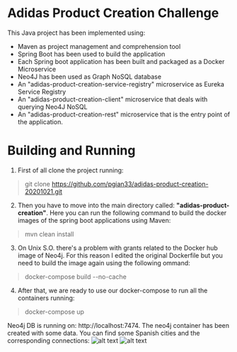 # Adidas Product Creation Challenge

This Java project has been implemented using:
 - Maven as project management and comprehension tool 
 - Spring Boot has been used to build the application
 - Each Spring boot application has been built and packaged as a Docker Microservice
 - Neo4J has been used as Graph NoSQL database 
 - An "adidas-product-creation-service-registry" microservice as Eureka Service Registry
 - An "adidas-product-creation-client" microservice that deals with querying Neo4J NoSQL
 - An "adidas-product-creation-rest" microservice that is the entry point of the application.

# Building and Running

 1. First of all clone the project running:
 > git clone https://github.com/pgian33/adidas-product-creation-20201021.git
 
2. Then you have to move into the main directory called: **"adidas-product-creation"**. Here you can run the following command to build the docker images of the 
spring boot applications using Maven:
> mvn clean install

3. On Unix S.O. there's a problem with grants related to the Docker hub image of Neo4j. For this reason I edited the original Dockerfile but you 
need to build the image again using the following ommand:
> docker-compose build --no-cache

4. After that, we are ready to use our docker-compose to run all the containers running:
> docker-compose up

Neo4j DB is running on: http://localhost:7474. The neo4j container has been created with some data. You can find some Spanish cities and the corresponding connections:
![alt text](https://ibb.co/m8tJYy6 "Optional title")
![alt text](https://ibb.co/m8tJYy6)



